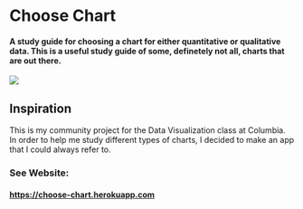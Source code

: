 # Choose Chart

#### A study guide for choosing a chart for either quantitative or qualitative data. This is a useful study guide of some, definetely not all, charts that are out there.

[<img src="https://choose-chart.herokuapp.com/static/img/choose_chart.png">](https://choose-chart.herokuapp.com)

## Inspiration
This is my community project for the Data Visualization class at Columbia. In order to help me study different types of charts, I decided to make an app that I could always refer to.

### See Website:
#### https://choose-chart.herokuapp.com


